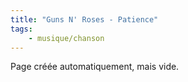 ```yaml
---
title: "Guns N' Roses - Patience"
tags:
    - musique/chanson
---
```


Page créée automatiquement, mais vide.
